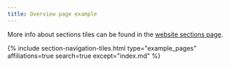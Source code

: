 ```yaml
---
title: Overview page example
---
```


More info about sections tiles can be found in the [website sections page](website_sections).

{% include section-navigation-tiles.html type="example_pages" affiliations=true search=true except="index.md" %}
